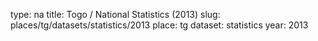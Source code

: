 type: na
title: Togo / National Statistics (2013)
slug: places/tg/datasets/statistics/2013
place: tg
dataset: statistics
year: 2013
